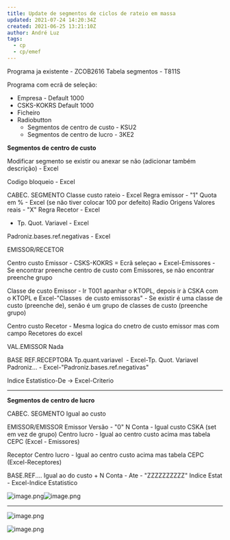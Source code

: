 ```yaml
---
title: Update de segmentos de ciclos de rateio em massa
updated: 2021-07-24 14:20:34Z
created: 2021-06-25 13:21:10Z
author: André Luz
tags:
  - cp
  - cp/emef
---
```


Programa ja existente - ZCOB2616
Tabela segmentos - T811S

Programa com ecrã de seleção:

- Empresa - Default 1000
- CSKS-KOKRS Default 1000
- Ficheiro
- Radiobutton
    - Segmentos de centro de custo - KSU2
    - Segmentos de centro de lucro - 3KE2

**Segmentos de centro de custo**

Modificar segmento se existir ou anexar se não (adicionar também descrição) - Excel

Codigo bloqueio - Excel

CABEC. SEGMENTO
Classe custo rateio - Excel
Regra emissor - "1"
Quota em % - Excel (se não tiver colocar 100 por defeito)
Radio Origens Valores reais - "X"
Regra Recetor - Excel

- Tp. Quot. Variavel - Excel

Padroniz.bases.ref.negativas - Excel

EMISSOR/RECETOR

Centro custo Emissor - CSKS-KOKRS = Ecrã seleçao + Excel-Emissores - Se encontrar preenche centro de custo com Emissores, se não encontrar preenche grupo

Classe de custo Emissor - Ir T001 apanhar o KTOPL, depois ir à CSKA com o KTOPL e Excel-"Classes  de custo emissoras" - Se existir é uma classe de custo (preenche de), senão é um grupo de classes de custo (preenche grupo)

Centro custo Recetor - Mesma logica do cnetro de custo emissor mas com campo Recetores do excel

VAL.EMISSOR
Nada

BASE REF.RECEPTORA
Tp.quant.variavel  - Excel-Tp. Quot. Variavel
Padroniz... - Excel-"Padroniz.bases.ref.negativas"

Indice Estatistico-De -> Excel-Criterio

* * *

**Segmentos de centro de lucro**

CABEC. SEGMENTO
Igual ao custo

EMISSOR/EMISSOR
Emissor
Versão - "0"
N Conta - Igual custo CSKA (set em vez de grupo)
Centro lucro - Igual ao centro custo acima mas tabela CEPC (Excel - Emissores)

Receptor
Centro lucro - Igual ao centro custo acima mas tabela CEPC (Excel-Receptores)

BASE.REF....
Igual ao do custo
+
N Conta - Ate - "ZZZZZZZZZZ"
Indice Estat - Excel-Indice Estatistico

![image.png](image-96.png)![image.png](image-94.png)

* * *

![image.png](image-95.png)

![image.png](image-93.png)